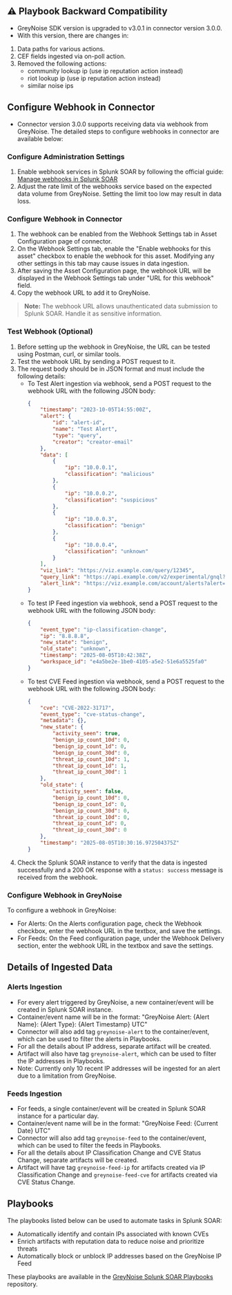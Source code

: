 ## ⚠️ Playbook Backward Compatibility

- GreyNoise SDK version is upgraded to v3.0.1 in connector version 3.0.0.
- With this version, there are changes in:

1. Data paths for various actions.
1. CEF fields ingested via on-poll action.
1. Removed the following actions:
   - community lookup ip (use ip reputation action instead)
   - riot lookup ip (use ip reputation action instead)
   - similar noise ips

## Configure Webhook in Connector

- Connector version 3.0.0 supports receiving data via webhook from GreyNoise. The detailed steps to configure webhooks in connector are available below:

### Configure Administration Settings

1. Enable webhook services in Splunk SOAR by following the official guide: [Manage webhooks in Splunk SOAR](https://help.splunk.com/en/splunk-soar/soar-on-premises/administer-soar-on-premises/6.4.1/configure-administration-settings-in-splunk-soar-on-premises/manage-webhooks-in-splunk-soar-on-premises)
1. Adjust the rate limit of the webhooks service based on the expected data volume from GreyNoise. Setting the limit too low may result in data loss.

### Configure Webhook in Connector

1. The webhook can be enabled from the Webhook Settings tab in Asset Configuration page of connector.
1. On the Webhook Settings tab, enable the "Enable webhooks for this asset" checkbox to enable the webhook for this asset. Modifying any other settings in this tab may cause issues in data ingestion.
1. After saving the Asset Configuration page, the webhook URL will be displayed in the Webhook Settings tab under "URL for this webhook" field.
1. Copy the webhook URL to add it to GreyNoise.

> **Note:** The webhook URL allows unauthenticated data submission to Splunk SOAR. Handle it as sensitive information.

### Test Webhook (Optional)

1. Before setting up the webhook in GreyNoise, the URL can be tested using Postman, curl, or similar tools.
1. Test the webhook URL by sending a POST request to it.
1. The request body should be in JSON format and must include the following details:
   - To Test Alert ingestion via webhook, send a POST request to the webhook URL with the following JSON body:
     ```json
     {
         "timestamp": "2023-10-05T14:55:00Z",
         "alert": {
             "id": "alert-id",
             "name": "Test Alert",
             "type": "query",
             "creator": "creator-email"
         },
         "data": [
             {
                 "ip": "10.0.0.1",
                 "classification": "malicious"
             },
             {
                 "ip": "10.0.0.2",
                 "classification": "suspicious"
             },
             {
                 "ip": "10.0.0.3",
                 "classification": "benign"
             },
             {
                 "ip": "10.0.0.4",
                 "classification": "unknown"
             }
         ],
         "viz_link": "https://viz.example.com/query/12345",
         "query_link": "https://api.example.com/v2/experimental/gnql?query=12345",
         "alert_link": "https://viz.example.com/account/alerts?alert=12345"
     }
     ```
   - To test IP Feed ingestion via webhook, send a POST request to the webhook URL with the following JSON body:
     ```json
     {
         "event_type": "ip-classification-change",
         "ip": "8.8.8.8",
         "new_state": "benign",
         "old_state": "unknown",
         "timestamp": "2025-08-05T10:42:38Z",
         "workspace_id": "e4a5be2e-1be0-4105-a5e2-51e6a5525fa0"
     }
     ```
   - To test CVE Feed ingestion via webhook, send a POST request to the webhook URL with the following JSON body:
     ```json
     {
         "cve": "CVE-2022-31717",
         "event_type": "cve-status-change",
         "metadata": {},
         "new_state": {
             "activity_seen": true,
             "benign_ip_count_10d": 0,
             "benign_ip_count_1d": 0,
             "benign_ip_count_30d": 0,
             "threat_ip_count_10d": 1,
             "threat_ip_count_1d": 1,
             "threat_ip_count_30d": 1
         },
         "old_state": {
             "activity_seen": false,
             "benign_ip_count_10d": 0,
             "benign_ip_count_1d": 0,
             "benign_ip_count_30d": 0,
             "threat_ip_count_10d": 0,
             "threat_ip_count_1d": 0,
             "threat_ip_count_30d": 0
         },
         "timestamp": "2025-08-05T10:30:16.972504375Z"
     }
     ```
1. Check the Splunk SOAR instance to verify that the data is ingested successfully and a 200 OK response with a `status: success` message is received from the webhook.

### Configure Webhook in GreyNoise

To configure a webhook in GreyNoise:

- For Alerts: On the Alerts configuration page, check the Webhook checkbox, enter the webhook URL in the textbox, and save the settings.
- For Feeds: On the Feed configuration page, under the Webhook Delivery section, enter the webhook URL in the textbox and save the settings.

## Details of Ingested Data

### Alerts Ingestion

- For every alert triggered by GreyNoise, a new container/event will be created in Splunk SOAR instance.
- Container/event name will be in the format: "GreyNoise Alert: {Alert Name}: {Alert Type}: {Alert Timestamp} UTC"
- Connector will also add tag `greynoise-alert` to the container/event, which can be used to filter the alerts in Playbooks.
- For all the details about IP address, separate artifact will be created.
- Artifact will also have tag `greynoise-alert`, which can be used to filter the IP addresses in Playbooks.
- Note: Currently only 10 recent IP addresses will be ingested for an alert due to a limitation from GreyNoise.

### Feeds Ingestion

- For feeds, a single container/event will be created in Splunk SOAR instance for a particular day.
- Container/event name will be in the format: "GreyNoise Feed: {Current Date} UTC"
- Connector will also add tag `greynoise-feed` to the container/event, which can be used to filter the feeds in Playbooks.
- For all the details about IP Classification Change and CVE Status Change, separate artifacts will be created.
- Artifact will have tag `greynoise-feed-ip` for artifacts created via IP Classification Change and `greynoise-feed-cve` for artifacts created via CVE Status Change.

## Playbooks

The playbooks listed below can be used to automate tasks in Splunk SOAR:

- Automatically identify and contain IPs associated with known CVEs
- Enrich artifacts with reputation data to reduce noise and prioritize threats
- Automatically block or unblock IP addresses based on the GreyNoise IP Feed

These playbooks are available in the [GreyNoise Splunk SOAR Playbooks](https://github.com/GreyNoise-Intelligence/greynoise-splunk-soar-playbooks) repository.
